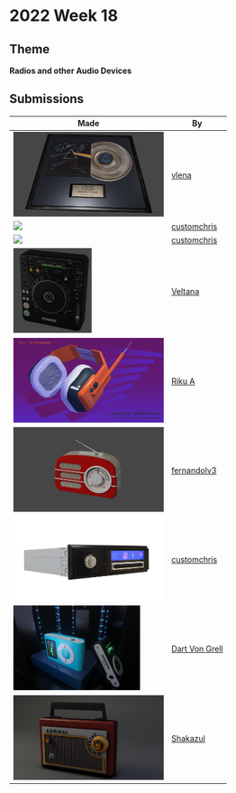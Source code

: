 # 2022 Week 18


## Theme

**Radios and other Audio Devices**


## Submissions

| Made | By |
|------|----|
| <img src="./vlena/pink_Floyd2.png" height="150" /> | [vlena](./vlena/) |
| <img src="./customchris/SpeakerComp.png" height="150" /> | [customchris](./customchris/) |
| <img src="./customchris/RTubes.png" height="150" /> | [customchris](./customchris/) |
| <img src="./Veltana/cdj-1000mk3.jpg" height="150" /> | [Veltana](./Veltana/) |
| <img src="./RikuA/radioPhones.png" height="150" /> | [Riku A](./RikuA/) |
| <img src="./fernandolv3/lowpoly_radio.png" height="150" /> | [fernandolv3](./fernandolv3/) |
| <img src="./customchris/CarRadio.png" height="150" /> | [customchris](./customchris/) |
| <img src="./DartVonGrell/MP3_Player_Render.jpg" height="150" /> | [Dart Von Grell](./DartVonGrell/) |
| <img src="./Shakazul/retro_radio.png" height="150" /> | [Shakazul](./Shakazul/) |
